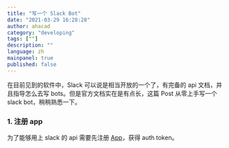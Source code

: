 ```yaml
---
title: "写一个 Slack Bot"
date: "2021-03-29 16:28:28"
author: ahacad
category: "developing"
tags: [""]
description: ""
language: zh
mainpanel: true
published: false
---
```


在目前见到的软件中，Slack 可以说是相当开放的一个了，有完备的 api 文档，并且指导怎么去写 bots。但是官方文档实在是有点长，这篇 Post 从零上手写一个 slack bot，稍稍熟悉一下。


### 1. 注册 app

为了能够用上 slack 的 api 需要先注册 [App](https://api.slack.com/apps)，获得 auth token。



